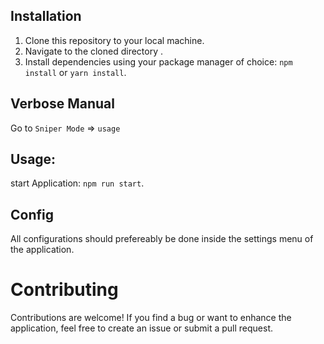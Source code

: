 
## Installation

1. Clone this repository to your local machine.
2. Navigate to the cloned directory .
3. Install dependencies using your package manager of choice: `npm install` or `yarn install`.


## Verbose Manual

Go to `Sniper Mode` => `usage` 

## Usage:
start Application: `npm run start`.

## Config

All configurations should prefereably be done inside the settings menu of the application.

# Contributing

Contributions are welcome! If you find a bug or want to enhance the application, feel free to create an issue or submit a pull request.

